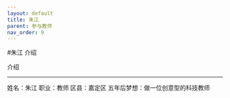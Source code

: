 ```yaml
---
layout: default
title: 朱江
parent: 参与教师
nav_order: 9
---
```


#朱江 介绍

介绍

---

姓名：朱江
职业：教师
区县：嘉定区
五年后梦想：做一位创意型的科技教师





